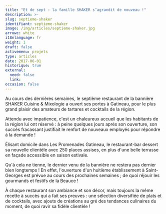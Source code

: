 ```yaml
---
title: "Et de sept : la famille SHAKER s’agrandit de nouveau !"
description: >-
slug: septieme-shaker
identifiant: septieme-shaker 
image: /img/articles/septieme-shaker.jpg
arrowc: white
i18nlanguage: fr
weight: 1
draft: false
activemenu: projets
type: articles
date: 2017-06-01
historique: true
external:
  need: false
  link:
occasion: false
---
```


Au cours des dernières semaines, le septième restaurant de la bannière SHAKER Cuisine & Mixologie a ouvert ses portes à Gatineau, pour le plus grand plaisir des amateurs de tartares et cocktails de la région. 

Attendu avec impatience, c'est un chaleureux accueil que les habitants de la région lui ont réservé : à peine quelques jours après son ouverture, son succès fracassant justifiait le renfort de nouveaux employés pour répondre à la demande ! 

Élisant domicile dans Les Promenades Gatineau, le restaurant-bar dessert sa nouvelle clientèle avec 250 places assises, en plus d'une belle terrasse en façade accessible en saison estivale. 

Qu'à cela ne tienne, le dernier venu de la bannière ne restera pas dernier bien longtemps ! En effet, l'ouverture d'un huitième établissement à Saint-Georges est prévue au cours des prochaines semaines ; de quoi réjouir les gourmands et festifs de la Beauce ! 

À chaque restaurant son ambiance et son décor, mais toujours la même recette à succès qui a fait ses preuves : une sélection diversifiée de plats et de cocktails, avec ajouts de créations au gré des tendances culinaires du moment, de quoi ravir sa fidèle clientèle !